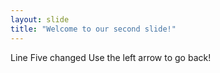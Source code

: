 ```yaml
---
layout: slide
title: "Welcome to our second slide!"
---
```

Line Five changed
Use the left arrow to go back!
